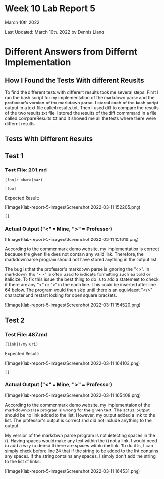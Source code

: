 # Week 10 Lab Report 5
March 10th 2022

Last Updated: March 10th, 2022 by Dennis Liang

# Different Answers from Differnt Implementation

## How I Found the Tests With different Reuslts

To find the different tests with different results took me several steps.
First I ran the bash script for my implementation of the markdown parse
and the professor's version of the markdown parse. I stored each of the bash 
script output in a text file called results.txt. Then I used diff to compare
the results of the two results.txt file. I stored  the results of the diff
commmand in a file called compareResults.txt and it showed me all the
tests where there were differnt results.

## Tests With Different Results

## Test 1
### Test File: 201.md
```
[foo]: <bar>(baz)

[foo]
```

Expected Result:

![Image](lab-report-5-images\Screenshot 2022-03-11 152205.png)

```
[]
```

### Actual Output ("<" = Mine, ">" = Professor)
![Image](lab-report-5-images\Screenshot 2022-03-11 151819.png)

According to the commonmark demo website, my implementation is correct because
the given file does not contain any valid link. Therefore, the markdownparse
program should not have stored anything in the output list.

The bug is that the professor's markdown parse is ignoring the "<>". In
markdown, the "<>" is often used to indicate formatting such as bold or italicize. 
To fix this issue, the best thing to do is to add a statement to check if there
are any "<" or ">" in the each line. This could be inserted after line 64
below. The program would then skip until there is an equivlaent "</>"
character and restart looking for open square brackets. 

![Image](lab-report-5-images\Screenshot 2022-03-11 154520.png)

## Test 2

### Test File: 487.md
```
[link](/my uri)
```

Expected Result:

![Image](lab-report-5-images\Screenshot 2022-03-11 164103.png)

```
[]
```

### Actual Output ("<" = Mine, ">" = Professor)
![Image](lab-report-5-images\Screenshot 2022-03-11 165408.png)

According to the commonmark demo website, my implementaion of the markdown parse
program is wrong for the given test. The actual output should be no link
added to the list. However, my output added a link to the list. The professor's
output is correct and did not include anything to the output.

My version of the markdown parse program is not detecting spaces in the ().
Having spaces would make any text within the () not a link. I would need 
to add a way to detect if there are spaces within the link. To do this,
I can simply check before line 24 that if the string to be added to the list
contains any spaces. If the string contains any spaces, I simply don't add
the string to the list of links.

![Image](lab-report-5-images\Screenshot 2022-03-11 164531.png)